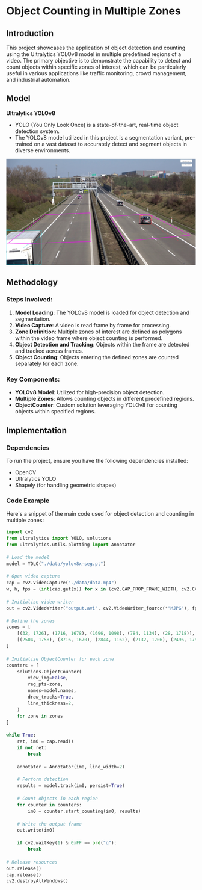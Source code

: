 # Object Counting in Multiple Zones

## Introduction
This project showcases the application of object detection and counting using the Ultralytics YOLOv8 model in multiple predefined regions of a video. The primary objective is to demonstrate the capability to detect and count objects within specific zones of interest, which can be particularly useful in various applications like traffic monitoring, crowd management, and industrial automation.

## Model
**Ultralytics YOLOv8**
- YOLO (You Only Look Once) is a state-of-the-art, real-time object detection system.
- The YOLOv8 model utilized in this project is a segmentation variant, pre-trained on a vast dataset to accurately detect and segment objects in diverse environments.

![Detection Example](./image.jpg)

## Methodology
### Steps Involved:
1. **Model Loading**: The YOLOv8 model is loaded for object detection and segmentation.
2. **Video Capture**: A video is read frame by frame for processing.
3. **Zone Definition**: Multiple zones of interest are defined as polygons within the video frame where object counting is performed.
4. **Object Detection and Tracking**: Objects within the frame are detected and tracked across frames.
5. **Object Counting**: Objects entering the defined zones are counted separately for each zone.

### Key Components:
- **YOLOv8 Model**: Utilized for high-precision object detection.
- **Multiple Zones**: Allows counting objects in different predefined regions.
- **ObjectCounter**: Custom solution leveraging YOLOv8 for counting objects within specified regions.

## Implementation

### Dependencies
To run the project, ensure you have the following dependencies installed:
- OpenCV
- Ultralytics YOLO
- Shapely (for handling geometric shapes)

### Code Example
Here's a snippet of the main code used for object detection and counting in multiple zones:

```python
import cv2
from ultralytics import YOLO, solutions
from ultralytics.utils.plotting import Annotator

# Load the model
model = YOLO("./data/yolov8x-seg.pt")

# Open video capture
cap = cv2.VideoCapture("./data/data.mp4")
w, h, fps = (int(cap.get(x)) for x in (cv2.CAP_PROP_FRAME_WIDTH, cv2.CAP_PROP_FRAME_HEIGHT, cv2.CAP_PROP_FPS))

# Initialize video writer
out = cv2.VideoWriter("output.avi", cv2.VideoWriter_fourcc(*"MJPG"), fps, (w, h))

# Define the zones
zones = [
    [(32, 1726), (1716, 1678), (1696, 1098), (784, 1134), (28, 1718)],
    [(2504, 1758), (3716, 1670), (2844, 1162), (2132, 1206), (2496, 1750)]
]

# Initialize ObjectCounter for each zone
counters = [
    solutions.ObjectCounter(
        view_img=False,
        reg_pts=zone,
        names=model.names,
        draw_tracks=True,
        line_thickness=2,
    )
    for zone in zones
]

while True:
    ret, im0 = cap.read()
    if not ret:
        break

    annotator = Annotator(im0, line_width=2)

    # Perform detection
    results = model.track(im0, persist=True)

    # Count objects in each region
    for counter in counters:
        im0 = counter.start_counting(im0, results)

    # Write the output frame
    out.write(im0)

    if cv2.waitKey(1) & 0xFF == ord("q"):
        break

# Release resources
out.release()
cap.release()
cv2.destroyAllWindows()
